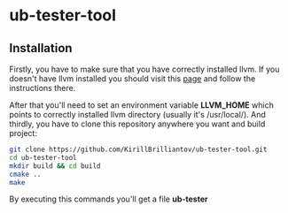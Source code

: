 # ub-tester-tool
## Installation
Firstly, you have to make sure that you have correctly installed llvm. If you doesn't have llvm installed you should visit this [page](https://clang.llvm.org/docs/LibASTMatchersTutorial.html) and follow the instructions there.

After that you'll need to set an environment variable **LLVM_HOME** which points to correctly installed llvm directory (usually it's /usr/local/).
And thirdly, you have to clone this repository anywhere you want and build project:
```bash
git clone https://github.com/KirillBrilliantov/ub-tester-tool.git
cd ub-tester-tool
mkdir build && cd build
cmake ..
make
```
By executing this commands you'll get a file **ub-tester**

